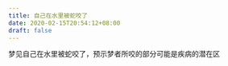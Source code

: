 ```yaml
---
title: 自己在水里被蛇咬了
date: 2020-02-15T20:54:12+08:00
draft: false
---
```


梦见自己在水里被蛇咬了，预示梦者所咬的部分可能是疾病的潜在区